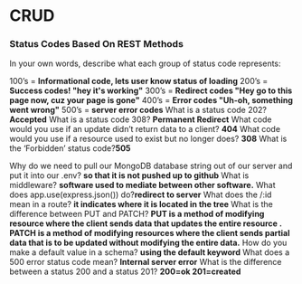 # CRUD
### Status Codes Based On REST Methods
In your own words, describe what each group of status code represents:

100’s = **Informational code, lets user know status of loading**
200’s = **Success codes! "hey it's working"**
300’s = **Redirect codes "Hey go to this page now, cuz your page is gone"**
400’s = **Error codes "Uh-oh, something went wrong"**
500’s = **server error codes**
What is a status code 202? **Accepted**
What is a status code 308? **Permanent Redirect**
What code would you use if an update didn’t return data to a client? **404**
What code would you use if a resource used to exist but no longer does?  **308**
What is the ‘Forbidden’ status code?**505**

Why do we need to pull our MongoDB database string out of our server and put it into our .env? **so that it is not pushed up to github**
What is middleware? **software used to mediate between other software.**
What does app.use(express.json()) do?**redirect to server**
What does the /:id mean in a route? **it indicates where it is located in the tree**
What is the difference between PUT and PATCH? **PUT is a method of modifying resource where the client sends data that updates the entire resource . PATCH is a method of modifying resources where the client sends partial data that is to be updated without modifying the entire data.**
How do you make a default value in a schema? **using the default keyword**
What does a 500 error status code mean? **Internal server error**
What is the difference between a status 200 and a status 201? **200=ok 201=created**
